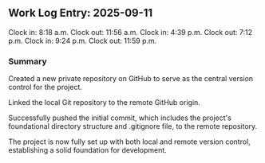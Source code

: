 ## Work Log Entry: 2025-09-11

Clock in: 8:18 a.m.
Clock out: 11:56 a.m.
Clock in: 4:39 p.m.
Clock out: 7:12 p.m.
Clock in: 9:24 p.m.
Clock out: 11:59 p.m.

### Summary

Created a new private repository on GitHub to serve as the central version control for the project.

Linked the local Git repository to the remote GitHub origin.

Successfully pushed the initial commit, which includes the project's foundational directory structure and .gitignore file, to the remote repository.

The project is now fully set up with both local and remote version control, establishing a solid foundation for development.